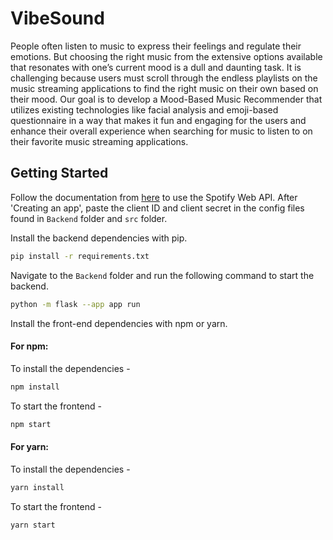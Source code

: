 # VibeSound

People often listen to music to express their feelings and regulate their emotions. But choosing the right music from the extensive options available that resonates with one’s current mood is a dull and daunting task. It is challenging because users must scroll through the endless playlists on the music streaming applications to find the right music on their own based on their mood. Our goal is to develop a Mood-Based Music Recommender that utilizes existing technologies like facial analysis and emoji-based questionnaire in a way that makes it fun and engaging for the users and enhance their overall experience when searching for music to listen to on their favorite music streaming applications.

## Getting Started

Follow the documentation from [here](https://developer.spotify.com/documentation/web-api) to use the Spotify Web API. After 'Creating an app', paste the client ID and client secret in the config files found in `Backend` folder and `src` folder.

Install the backend dependencies with pip.

```bash
pip install -r requirements.txt
```

Navigate to the `Backend` folder and run the following command to start the backend.

```bash
python -m flask --app app run
```

Install the front-end dependencies with npm or yarn.

#### For npm:
To install the dependencies -

```bash
npm install
```
To start the frontend -

```bash
npm start
```

#### For yarn:
To install the dependencies -

```bash
yarn install
```

To start the frontend -

```bash
yarn start
```
